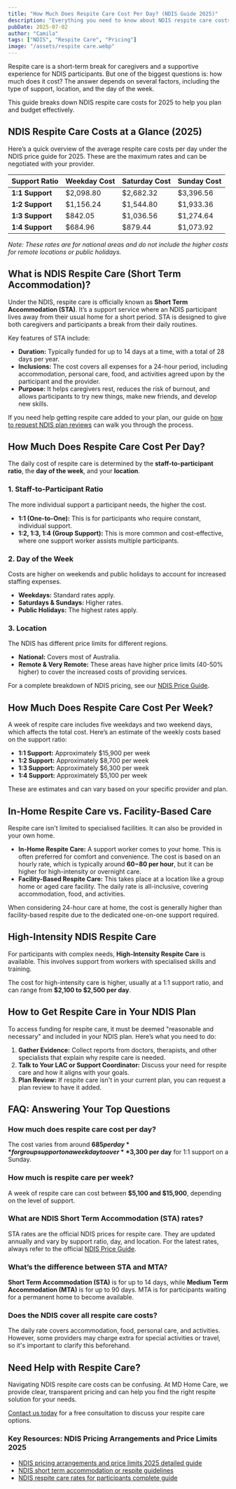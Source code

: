 ```yaml
---
title: "How Much Does Respite Care Cost Per Day? (NDIS Guide 2025)"
description: "Everything you need to know about NDIS respite care costs per day in 2025. We break down NDIS short-term accommodation rates, weekly costs, and the NDIS price guide."
pubDate: 2025-07-02
author: "Camila"
tags: ["NDIS", "Respite Care", "Pricing"]
image: "/assets/respite care.webp"
---
```


Respite care is a short-term break for caregivers and a supportive experience for NDIS participants. But one of the biggest questions is: how much does it cost? The answer depends on several factors, including the type of support, location, and the day of the week.

This guide breaks down NDIS respite care costs for 2025 to help you plan and budget effectively.

## NDIS Respite Care Costs at a Glance (2025)

Here’s a quick overview of the average respite care costs per day under the NDIS price guide for 2025. These are the maximum rates and can be negotiated with your provider.

| Support Ratio | Weekday Cost | Saturday Cost | Sunday Cost |
| :--- | :--- | :--- | :--- |
| **1:1 Support** | $2,098.80 | $2,682.32 | $3,396.56 |
| **1:2 Support** | $1,156.24 | $1,544.80 | $1,933.36 |
| **1:3 Support** | $842.05 | $1,036.56 | $1,274.64 |
| **1:4 Support** | $684.96 | $879.44 | $1,073.92 |

*Note: These rates are for national areas and do not include the higher costs for remote locations or public holidays.*

## What is NDIS Respite Care (Short Term Accommodation)?

Under the NDIS, respite care is officially known as **Short Term Accommodation (STA)**. It’s a support service where an NDIS participant lives away from their usual home for a short period. STA is designed to give both caregivers and participants a break from their daily routines.

Key features of STA include:
- **Duration:** Typically funded for up to 14 days at a time, with a total of 28 days per year.
- **Inclusions:** The cost covers all expenses for a 24-hour period, including accommodation, personal care, food, and activities agreed upon by the participant and the provider.
- **Purpose:** It helps caregivers rest, reduces the risk of burnout, and allows participants to try new things, make new friends, and develop new skills.

If you need help getting respite care added to your plan, our guide on [how to request NDIS plan reviews](/blog/how-to-request-ndis-plan-reviews-better-support/) can walk you through the process.

## How Much Does Respite Care Cost Per Day?

The daily cost of respite care is determined by the **staff-to-participant ratio**, the **day of the week**, and your **location**.

### 1. Staff-to-Participant Ratio

The more individual support a participant needs, the higher the cost.
-   **1:1 (One-to-One):** This is for participants who require constant, individual support.
-   **1:2, 1:3, 1:4 (Group Support):** This is more common and cost-effective, where one support worker assists multiple participants.

### 2. Day of the Week

Costs are higher on weekends and public holidays to account for increased staffing expenses.
-   **Weekdays:** Standard rates apply.
-   **Saturdays & Sundays:** Higher rates.
-   **Public Holidays:** The highest rates apply.

### 3. Location

The NDIS has different price limits for different regions.
-   **National:** Covers most of Australia.
-   **Remote & Very Remote:** These areas have higher price limits (40-50% higher) to cover the increased costs of providing services.

For a complete breakdown of NDIS pricing, see our [NDIS Price Guide](/blog/ndis-price-guide/).

## How Much Does Respite Care Cost Per Week?

A week of respite care includes five weekdays and two weekend days, which affects the total cost. Here’s an estimate of the weekly costs based on the support ratio:

-   **1:1 Support:** Approximately $15,900 per week
-   **1:2 Support:** Approximately $8,700 per week
-   **1:3 Support:** Approximately $6,300 per week
-   **1:4 Support:** Approximately $5,100 per week

These are estimates and can vary based on your specific provider and plan.

## In-Home Respite Care vs. Facility-Based Care

Respite care isn't limited to specialised facilities. It can also be provided in your own home.

-   **In-Home Respite Care:** A support worker comes to your home. This is often preferred for comfort and convenience. The cost is based on an hourly rate, which is typically around **$60-$80 per hour**, but it can be higher for high-intensity or overnight care.
-   **Facility-Based Respite Care:** This takes place at a location like a group home or aged care facility. The daily rate is all-inclusive, covering accommodation, food, and activities.

When considering 24-hour care at home, the cost is generally higher than facility-based respite due to the dedicated one-on-one support required.

## High-Intensity NDIS Respite Care

For participants with complex needs, **High-Intensity Respite Care** is available. This involves support from workers with specialised skills and training.

The cost for high-intensity care is higher, usually at a 1:1 support ratio, and can range from **$2,100 to $2,500 per day**.

## How to Get Respite Care in Your NDIS Plan

To access funding for respite care, it must be deemed "reasonable and necessary" and included in your NDIS plan. Here’s what you need to do:
1.  **Gather Evidence:** Collect reports from doctors, therapists, and other specialists that explain why respite care is needed.
2.  **Talk to Your LAC or Support Coordinator:** Discuss your need for respite care and how it aligns with your goals.
3.  **Plan Review:** If respite care isn't in your current plan, you can request a plan review to have it added.

## FAQ: Answering Your Top Questions

### How much does respite care cost per day?
The cost varies from around **$685 per day** for group support on a weekday to over **$3,300 per day** for 1:1 support on a Sunday.

### How much is respite care per week?
A week of respite care can cost between **$5,100 and $15,900**, depending on the level of support.

### What are NDIS Short Term Accommodation (STA) rates?
STA rates are the official NDIS prices for respite care. They are updated annually and vary by support ratio, day, and location. For the latest rates, always refer to the official [NDIS Price Guide](https://www.ndis.gov.au/providers/pricing-arrangements).

### What’s the difference between STA and MTA?
**Short Term Accommodation (STA)** is for up to 14 days, while **Medium Term Accommodation (MTA)** is for up to 90 days. MTA is for participants waiting for a permanent home to become available.

### Does the NDIS cover all respite care costs?
The daily rate covers accommodation, food, personal care, and activities. However, some providers may charge extra for special activities or travel, so it's important to clarify this beforehand.

## Need Help with Respite Care?

Navigating NDIS respite care costs can be confusing. At MD Home Care, we provide clear, transparent pricing and can help you find the right respite solution for your needs.

[Contact us today](/contact) for a free consultation to discuss your respite care options.

### Key Resources: NDIS Pricing Arrangements and Price Limits 2025
- [NDIS pricing arrangements and price limits 2025 detailed guide](https://www.ndis.gov.au/media/7150/download?attachment)
- [NDIS short term accommodation or respite guidelines](https://ourguidelines.ndis.gov.au/supports-you-can-access-menu/home-and-living-supports/short-term-accommodation-or-respite)
- [NDIS respite care rates for participants complete guide](https://healsoul.com.au/resource-centre/a-guide-to-ndis-respite-care-rates/)

‍
